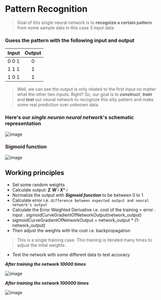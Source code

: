 # Pattern Recognition
> Goal of this single neural network is to **recognize a certain pattern** 
> from some sample data in this case 3 input data

### Guess the pattern with the following input and output

|   Input   | Output |
| --------- |:------:|
|   0 0 1   |    0   |
|   1 1 1   |    1   |
|   1 0 1   |    1   |

> Well, we can see the output is only related to the first input no matter what the other two inputs. Right?
> So, our goal is to ***construct***, ***train*** and ***test*** our neural network to recognize this silly 
> pattern and make some real prediction over unknown data

### Here's our *single neuron neural network*'s schematic representation

![image](https://github.com/iraihankabir/DeepLearning/blob/master/Pattern%20Recognition/img/schemetic_network.png)

### Sigmoid function

![image](https://github.com/iraihankabir/DeepLearning/blob/master/Pattern%20Recognition/img/sigmoid_function.png)


## Working principles

* Set some random weights
* Calculate output: ***Σ*** ***W*** *i* ***X**** *i*
* Normalize the output with ***Sigmoid function*** to be between 0 to 1
* Calculate error i.e. `difference between expected output and neural network's output`
* Calculate the Error Weighted Derivative i.e. cost of the training = error . input . sigmoidCurveGradientOfNetworkOutput(network_output)
* sigmoidCurveGradientOfNetworkOutput = network_output * (1-network_output)
* Then adjust the weights with the cost i.e. backpropagation
> This is a single training case. This training is iterated many times to adjust the inital weights.
* Test the network with some different data to test accuracy



***After training the network 10000 times***

![image](https://github.com/iraihankabir/DeepLearning/blob/master/Pattern%20Recognition/img/training-1.png)



***After training the network 100000 times***

![image](https://github.com/iraihankabir/DeepLearning/blob/master/Pattern%20Recognition/img/training-2.png)
